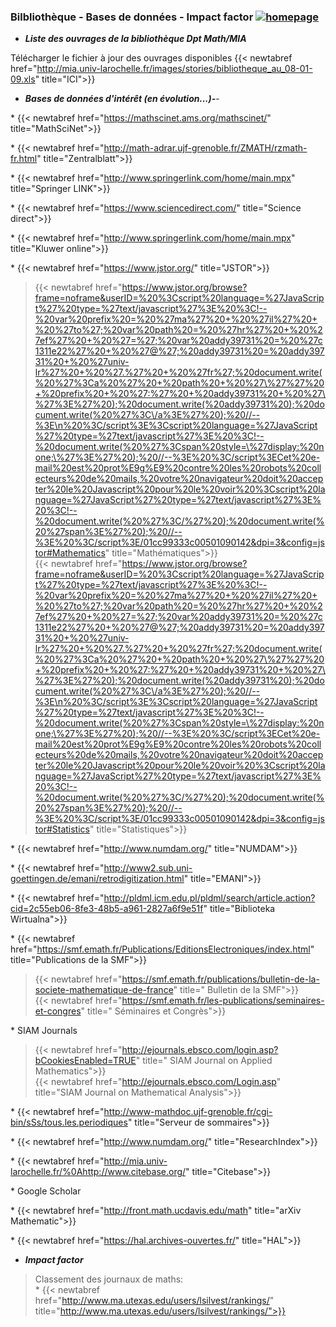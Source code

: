 

### Bilbliothèque - Bases de données - Impact factor [![homepage](/images/edit_icon.png)](http://localhost:8080/edit.php)

- ***Liste des ouvrages de la bibliothèque Dpt Math/MIA***

Télécharger le fichier à jour des ouvrages disponibles {{< newtabref  href="http://mia.univ-larochelle.fr/images/stories/bibliotheque_au_08-01-09.xls" title="ICI">}}


- ***Bases de données d'intérêt (en évolution...)-***-

* {{< newtabref  href="https://mathscinet.ams.org/mathscinet/" title="MathSciNet">}}

* {{< newtabref  href="http://math-adrar.ujf-grenoble.fr/ZMATH/rzmath-fr.html" title="Zentralblatt">}}

* {{< newtabref  href="http://www.springerlink.com/home/main.mpx" title="Springer LINK">}}

* {{< newtabref  href="https://www.sciencedirect.com/" title="Science direct">}}

* {{< newtabref  href="http://www.springerlink.com/home/main.mpx" title="Kluwer online">}}

* {{< newtabref  href="https://www.jstor.org/" title="JSTOR">}}

> {{< newtabref  href="https://www.jstor.org/browse?frame=noframe&userID=%20%3Cscript%20language=%27JavaScript%27%20type=%27text/javascript%27%3E%20%3C!--%20var%20prefix%20=%20%27ma%27%20+%20%27il%27%20+%20%27to%27;%20var%20path%20=%20%27hr%27%20+%20%27ef%27%20+%20%27=%27;%20var%20addy39731%20=%20%27c1311e22%27%20+%20%27@%27;%20addy39731%20=%20addy39731%20+%20%27univ-lr%27%20+%20%27.%27%20+%20%27fr%27;%20document.write(%20%27%3Ca%20%27%20+%20path%20+%20%27\%27%27%20+%20prefix%20+%20%27:%27%20+%20addy39731%20+%20%27\%27%3E%27%20);%20document.write(%20addy39731%20);%20document.write(%20%27%3C\/a%3E%27%20);%20//--%3E\n%20%3C/script%3E%3Cscript%20language=%27JavaScript%27%20type=%27text/javascript%27%3E%20%3C!--%20document.write(%20%27%3Cspan%20style=\%27display:%20none;\%27%3E%27%20);%20//--%3E%20%3C/script%3ECet%20e-mail%20est%20prot%E9g%E9%20contre%20les%20robots%20collecteurs%20de%20mails,%20votre%20navigateur%20doit%20accepter%20le%20Javascript%20pour%20le%20voir%20%3Cscript%20language=%27JavaScript%27%20type=%27text/javascript%27%3E%20%3C!--%20document.write(%20%27%3C/%27%20);%20document.write(%20%27span%3E%27%20);%20//--%3E%20%3C/script%3E/01cc99333c00501090142&dpi=3&config=jstor#Mathematics" title="Mathématiques">}} \
{{< newtabref  href="https://www.jstor.org/browse?frame=noframe&userID=%20%3Cscript%20language=%27JavaScript%27%20type=%27text/javascript%27%3E%20%3C!--%20var%20prefix%20=%20%27ma%27%20+%20%27il%27%20+%20%27to%27;%20var%20path%20=%20%27hr%27%20+%20%27ef%27%20+%20%27=%27;%20var%20addy39731%20=%20%27c1311e22%27%20+%20%27@%27;%20addy39731%20=%20addy39731%20+%20%27univ-lr%27%20+%20%27.%27%20+%20%27fr%27;%20document.write(%20%27%3Ca%20%27%20+%20path%20+%20%27\%27%27%20+%20prefix%20+%20%27:%27%20+%20addy39731%20+%20%27\%27%3E%27%20);%20document.write(%20addy39731%20);%20document.write(%20%27%3C\/a%3E%27%20);%20//--%3E\n%20%3C/script%3E%3Cscript%20language=%27JavaScript%27%20type=%27text/javascript%27%3E%20%3C!--%20document.write(%20%27%3Cspan%20style=\%27display:%20none;\%27%3E%27%20);%20//--%3E%20%3C/script%3ECet%20e-mail%20est%20prot%E9g%E9%20contre%20les%20robots%20collecteurs%20de%20mails,%20votre%20navigateur%20doit%20accepter%20le%20Javascript%20pour%20le%20voir%20%3Cscript%20language=%27JavaScript%27%20type=%27text/javascript%27%3E%20%3C!--%20document.write(%20%27%3C/%27%20);%20document.write(%20%27span%3E%27%20);%20//--%3E%20%3C/script%3E/01cc99333c00501090142&dpi=3&config=jstor#Statistics" title="Statistiques">}}

* {{< newtabref  href="http://www.numdam.org/" title="NUMDAM">}}

* {{< newtabref  href="http://www2.sub.uni-goettingen.de/emani/retrodigitization.html" title="EMANI">}}

* {{< newtabref  href="http://pldml.icm.edu.pl/pldml/search/article.action?cid=2c55eb06-8fe3-48b5-a961-2827a6f9e51f" title="Biblioteka Wirtualna">}}

* {{< newtabref  href="https://smf.emath.fr/Publications/EditionsElectroniques/index.html" title="Publications de la SMF">}}

>{{< newtabref  href="https://smf.emath.fr/publications/bulletin-de-la-societe-mathematique-de-france" title=" Bulletin de la SMF">}} \
{{< newtabref  href="https://smf.emath.fr/les-publications/seminaires-et-congres" title=" Séminaires et Congrès">}}


* SIAM Journals
> {{< newtabref  href="http://ejournals.ebsco.com/login.asp?bCookiesEnabled=TRUE" title=" SIAM Journal on Applied Mathematics">}}\
 {{< newtabref  href="http://ejournals.ebsco.com/Login.asp" title="SIAM Journal on Mathematical Analysis">}}

* {{< newtabref  href="http://www-mathdoc.ujf-grenoble.fr/cgi-bin/sSs/tous.les.periodiques" title="Serveur de sommaires">}}

* {{< newtabref  href="http://www.numdam.org/" title="ResearchIndex">}}

* {{< newtabref  href="http://mia.univ-larochelle.fr/%0Ahttp://www.citebase.org/" title="Citebase">}}

* Google Scholar

* {{< newtabref  href="http://front.math.ucdavis.edu/math" title="arXiv Mathematic">}}

* {{< newtabref  href="https://hal.archives-ouvertes.fr/" title="HAL">}}

- ***Impact factor***

> Classement des journaux de maths: \
* {{< newtabref  href="http://www.ma.utexas.edu/users/lsilvest/rankings/" title="http://www.ma.utexas.edu/users/lsilvest/rankings/">}}
